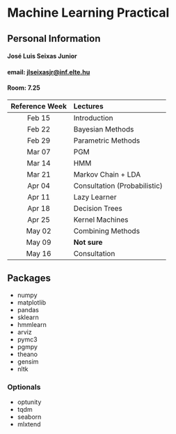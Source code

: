 # Machine Learning Practical

## Personal Information

#### José Luis Seixas Junior
#### email: jlseixasjr@inf.elte.hu
#### Room: 7.25


| Reference Week | Lectures |
| :-: | :- | 
| Feb 15 | Introduction |
| Feb 22 | Bayesian Methods |
| Feb 29 | Parametric Methods |
| Mar 07 | PGM |
| Mar 14 | HMM |
| Mar 21 | Markov Chain + LDA |
| Apr 04 | Consultation (Probabilistic) |
| Apr 11 | Lazy Learner |
| Apr 18 | Decision Trees |
| Apr 25 | Kernel Machines |
| May 02 | Combining Methods |
| May 09 | **Not sure** |
| May 16 | Consultation |

## Packages
* numpy
* matplotlib
* pandas
* sklearn
* hmmlearn
* arviz
* pymc3
* pgmpy
* theano
* gensim
* nltk

### Optionals
* optunity
* tqdm
* seaborn
* mlxtend
